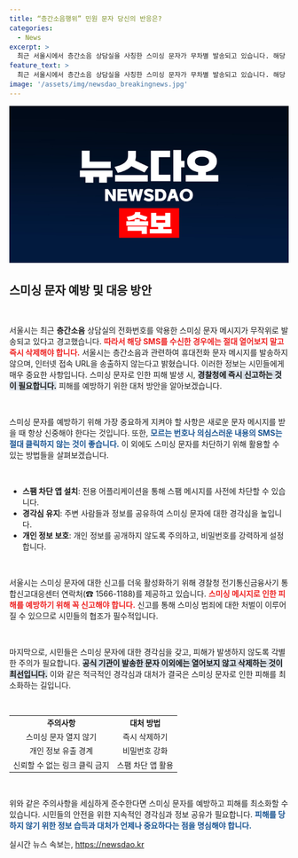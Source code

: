 ```yaml
---
title: “층간소음행위” 민원 문자 당신의 반응은?
categories:
  - News
excerpt: >
  최근 서울시에서 층간소음 상담실을 사칭한 스미싱 문자가 무차별 발송되고 있습니다. 해당 문자메시지는 절대 열지 말고 즉시 삭제해야 합니다. 피해 발생 시, 경찰청에 신고하세요!
feature_text: >
  최근 서울시에서 층간소음 상담실을 사칭한 스미싱 문자가 무차별 발송되고 있습니다. 해당 문자메시지는 절대 열지 말고 즉시 삭제해야 합니다. 피해 발생 시, 경찰청에 신고하세요!
image: '/assets/img/newsdao_breakingnews.jpg'
---
```


<p><img src="/assets/img/newsdao_breakingnews.jpg" alt="ranknews 속보" /></p>

<h2 data-ke-size="size26">스미싱 문자 예방 및 대응 방안</h2>

<p data-ke-size="size16">&nbsp;</p>

<p>서울시는 최근 <b>층간소음</b> 상담실의 전화번호를 악용한 스미싱 문자 메시지가 무작위로 발송되고 있다고 경고했습니다. <b><span style="color: #ee2323;">따라서 해당 SMS를 수신한 경우에는 절대 열어보지 말고 즉시 삭제해야 합니다.</span></b> 서울시는 층간소음과 관련하여 휴대전화 문자 메시지를 발송하지 않으며, 인터넷 접속 URL을 송출하지 않는다고 밝혔습니다. 이러한 정보는 시민들에게 매우 중요한 사항입니다. 스미싱 문자로 인한 피해 발생 시, <b><span style="background-color: #21538527;">경찰청에 즉시 신고하는 것이 필요합니다.</span></b> 피해를 예방하기 위한 대처 방안을 알아보겠습니다.</p>

<p data-ke-size="size16">&nbsp;</p>

<p>스미싱 문자를 예방하기 위해 가장 중요하게 지켜야 할 사항은 새로운 문자 메시지를 받을 때 항상 신중해야 한다는 것입니다. 또한, <b><span style="color: #1a5490;">모르는 번호나 의심스러운 내용의 SMS는 절대 클릭하지 않는 것이 좋습니다.</span></b> 이 외에도 스미싱 문자를 차단하기 위해 활용할 수 있는 방법들을 살펴보겠습니다.</p>

<p data-ke-size="size16">&nbsp;</p>

<ul>
    <li><b>스팸 차단 앱 설치</b>: 전용 어플리케이션을 통해 스팸 메시지를 사전에 차단할 수 있습니다.</li>
    <li><b>경각심 유지</b>: 주변 사람들과 정보를 공유하여 스미싱 문자에 대한 경각심을 높입니다.</li>
    <li><b>개인 정보 보호</b>: 개인 정보를 공개하지 않도록 주의하고, 비밀번호를 강력하게 설정합니다.</li>
</ul>

<p data-ke-size="size16">&nbsp;</p>

<p>서울시는 스미싱 문자에 대한 신고를 더욱 활성화하기 위해 경찰청 전기통신금융사기 통합신고대응센터 연락처(☎ 1566-1188)를 제공하고 있습니다. <b><span style="color: #ee2323;">스미싱 메시지로 인한 피해를 예방하기 위해 꼭 신고해야 합니다.</span></b> 신고를 통해 스미싱 범죄에 대한 처벌이 이루어질 수 있으므로 시민들의 협조가 필수적입니다. </p>

<p data-ke-size="size16">&nbsp;</p>

<p>마지막으로, 시민들은 스미싱 문자에 대한 경각심을 갖고, 피해가 발생하지 않도록 각별한 주의가 필요합니다. <b><span style="background-color: #21538527;">공식 기관이 발송한 문자 이외에는 열어보지 않고 삭제하는 것이 최선입니다.</span></b> 이와 같은 적극적인 경각심과 대처가 결국은 스미싱 문자로 인한 피해를 최소화하는 길입니다.</p>

<p data-ke-size="size16">&nbsp;</p>

<table style="width: 100%; border-collapse: collapse;">
    <tr>
        <td style="text-align: center; height: 17px;"><b>주의사항</b></td>
        <td style="text-align: center; height: 17px;"><b>대처 방법</b></td>
    </tr>
    <tr>
        <td style="text-align: center; height: 17px;">스미싱 문자 열지 않기</td>
        <td style="text-align: center; height: 17px;">즉시 삭제하기</td>
    </tr>
    <tr>
        <td style="text-align: center; height: 17px;">개인 정보 유출 경계</td>
        <td style="text-align: center; height: 17px;">비밀번호 강화</td>
    </tr>
    <tr>
        <td style="text-align: center; height: 17px;">신뢰할 수 없는 링크 클릭 금지</td>
        <td style="text-align: center; height: 17px;">스팸 차단 앱 활용</td>
    </tr>
</table>

<p data-ke-size="size16">&nbsp;</p>

<p>위와 같은 주의사항을 세심하게 준수한다면 스미싱 문자를 예방하고 피해를 최소화할 수 있습니다. 시민들의 안전을 위한 지속적인 경각심과 정보 공유가 필요합니다. <b><span style="color: #1a5490;">피해를 당하지 않기 위한 정보 습득과 대처가 언제나 중요하다는 점을 명심해야 합니다.</span></b></p>
실시간 뉴스 속보는, <a href="https://newsdao.kr" rel="dofollow">https://newsdao.kr</a>


